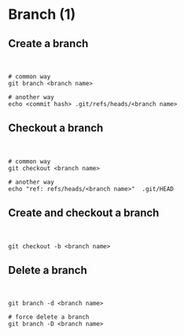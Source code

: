 # Branch (1)

<div grid="~ cols-2 gap-8" class="justify-items-left mt-10">

<div>

## Create a branch

<br/>

```shell {0|1-2|4-5|1-5} {monaco}
# common way
git branch <branch name>

# another way
echo <commit hash> .git/refs/heads/<branch name>
```

</div>

<div>

## Checkout a branch

<br/>

```shell {0|1-2|4-5|1-5} {monaco}
# common way
git checkout <branch name>

# another way
echo "ref: refs/heads/<branch name>"  .git/HEAD
```

</div>

</div>

<div grid="~ cols-2 gap-8" class="justify-items-left mt-10">

<div>

## Create and checkout a branch

<br/>

```shell {monaco}
git checkout -b <branch name>
```

</div>

<div>

## Delete a branch

<br/>

```shell {0|1|3-4} {monaco}
git branch -d <branch name>

# force delete a branch
git branch -D <branch name>
```

</div>

</div>